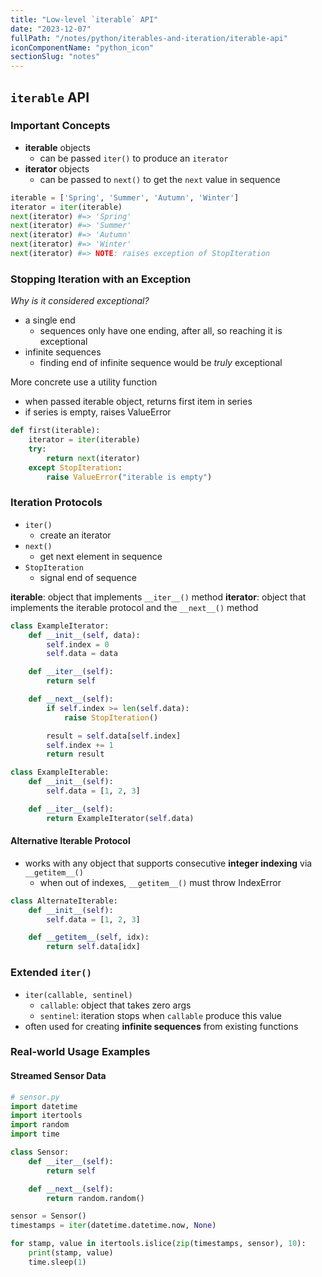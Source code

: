 ```yaml
---
title: "Low-level `iterable` API"
date: "2023-12-07"
fullPath: "/notes/python/iterables-and-iteration/iterable-api"
iconComponentName: "python_icon"
sectionSlug: "notes"
---
```


## `iterable` API

### Important Concepts
- **iterable** objects
    - can be passed `iter()` to produce an `iterator`
- **iterator** objects
    - can be passed to `next()` to get the `next` value in sequence

```python
iterable = ['Spring', 'Summer', 'Autumn', 'Winter']
iterator = iter(iterable)
next(iterator) #=> 'Spring'
next(iterator) #=> 'Summer'
next(iterator) #=> 'Autumn'
next(iterator) #=> 'Winter'
next(iterator) #=> NOTE: raises exception of StopIteration
```

### Stopping Iteration with an Exception

_Why is it considered exceptional?_
- a single end
    - sequences only have one ending, after all, so reaching it is exceptional
- infinite sequences
    - finding end of infinite sequence would be _truly_ exceptional

More concrete use a utility function
- when passed iterable object, returns first item in series
- if series is empty, raises ValueError

```python
def first(iterable):
    iterator = iter(iterable)
    try:
        return next(iterator)
    except StopIteration:
        raise ValueError("iterable is empty")

```

### Iteration Protocols

- `iter()`
    - create an iterator
- `next()`
    - get next element in sequence
- `StopIteration`
    - signal end of sequence

**iterable**: object that implements `__iter__()` method
**iterator**: object that implements the iterable protocol and the `__next__()` method

```python
class ExampleIterator:
    def __init__(self, data):
        self.index = 0
        self.data = data

    def __iter__(self):
        return self

    def __next__(self):
        if self.index >= len(self.data):
            raise StopIteration()

        result = self.data[self.index]
        self.index += 1
        return result

class ExampleIterable:
    def __init__(self):
        self.data = [1, 2, 3]

    def __iter__(self):
        return ExampleIterator(self.data)
```

#### Alternative Iterable Protocol

- works with any object that supports consecutive **integer indexing** via `__getitem__()`
    - when out of indexes, `__getitem__()` must throw IndexError

```python
class AlternateIterable:
    def __init__(self):
        self.data = [1, 2, 3]

    def __getitem__(self, idx):
        return self.data[idx]
```

### Extended `iter()`

- `iter(callable, sentinel)`
    - `callable`: object that takes zero args
    - `sentinel`: iteration stops when `callable` produce this value
- often used for creating **infinite sequences** from existing functions

### Real-world Usage Examples

#### Streamed Sensor Data

```python
# sensor.py
import datetime
import itertools
import random
import time

class Sensor:
    def __iter__(self):
        return self

    def __next__(self):
        return random.random()

sensor = Sensor()
timestamps = iter(datetime.datetime.now, None)

for stamp, value in itertools.islice(zip(timestamps, sensor), 10):
    print(stamp, value)
    time.sleep(1)
```

